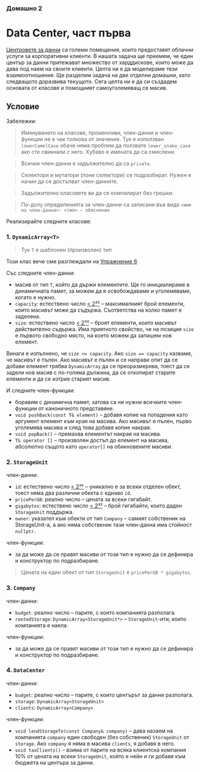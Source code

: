 ### Домашно 2
# Data Center, част първа

[Центровете за данни](https://en.wikipedia.org/wiki/Data_center) са големи помещения, които предоставят облачни услуги за корпоративни клиенти.
В нашата задача ще приемем, че един център за данни притежават множество от харддискове, които може да дава под наем на своите клиенти.
Целта ни е да моделираме тези взаимоотношения.
Ще разделим задача на две отделни домашни, като следващото доразвива текущото.
Сега целта ни е да си създадем основата от класове и помощният самоуголемяващ се масив.

## Условие

Забележки:

> Именуването на класове, променливи, член-данни и член-функции не е чак толкова от значение.
> Тук е използван `lowerCamelCase` обаче няма проблем да ползвате `lower_snake_case` ако сте свикнали с него.
> Хубаво е имената да са смислени.

> Всички член-данни е задължително да са `private`.

> Селектори и мутатори (поне селектори) се подразбират. Нужен е начин да се достъпват член-данните.

> Задължително класовете ви да се компилират без грешки.

> По-долу определенията за член-данни са записани във вида `<име на член-данна>: <тип> – обяснение`

Реализирайте следните класове:

### 1. `DynamicArray<T>`
> Тук `T` е шаблонен (произволен) тип

Този клас вече сме разглеждали на [Упражнение 6](/06-dynamic-memory/README.md)

Със следните член-данни:
 - масив от тип `T`, който да държи елементите. Ще го инициалираме в динамичната памет, за можем да я освобождаваме и уголемяваме, когато е нужно.
 - `capacity`: естествено число [< 2³²](https://en.cppreference.com/w/cpp/language/types) – максималният брой елементи, които масивът може да съдържа. Съответства на колко памет е заделена.
 - `size`: естествено число [< 2³²](https://en.cppreference.com/w/cpp/language/types) – броят елементи, които масивът действително съдържа.
 Има приятното свойство, че на позиция `size` е първото свободно място, на което можем да запишем нов елемент.

Винаги е изпълнено, че `size <= capacity`.
Ако `size == capacity` казваме, че масивът е пълен. Ако масивът е пълен и се направи опит да се добави елемент трябва `DynamicArray` да се преоразмерява, тоест да се задели нов масив с по-голяма дължина, да се откопират старите елементи и да се изтрие старият масив.

И следните член-функции:
 - боравим с динамична памет, затова са ни нужни всичките член-функции от каноничното представяне.
 - `void pushBack(const T& element)` – добавя копие на попадения като аргумент елемент към края на масива. Ако масивът е пълен, първо уголемява масива и след това добавя копие накрая.
 - `void popBack()` – премахва елементът накрая на масива.
 - `Т& operator []` – произволен достъп до елемент на масива, абсолютно същото като `operator[]` на обикновените масиви.

### 2. `StorageUnit`
член-данни:
 - `id`: естествено число [< 2³²](https://en.cppreference.com/w/cpp/language/types) – уникално е за всеки отделен обект, тоест няма два различни обекта с еднаво `id`.
 - `pricePerGB`: реално число – цената за всеки гигабайт.
 - `gigabytes`: естествено число [< 2³²](https://en.cppreference.com/w/cpp/language/types) – брой гигабайти, които даден `StorageUnit` поддържа.
 - `owner`: указател към обекти от тип `Company` – самият собственик на StorageUnit-а, а ако няма собственик тази член-данна има стойност `nullptr`.

член-функции:
 - за да може да се правят масиви от този тип е нужно да се дефинира и конструктор по подразбиране.

> Цената на един обект от тип `StorageUnit` е `pricePerGB * gigabytes`.

### 3. `Company`
член-данни:
 - `budget`: реално число – парите, с които компанията разполага.
 - `rentedStorage`: `DynamicArray<StorageUnit*>` – `StorageUnit`-ити, които компанията е наела.

член-функции:
 - за да може да се правят масиви от този тип е нужно да се дефинира и конструктор по подразбиране.

### 4. `DataCenter`
член-данни:
 - `budget`: реално число – парите, с които центърът за данни разполага.
 - `storage`: `DynamicArray<StorageUnit>`
 - `clients`: `DynamicArray<Company>`

член-функции:
 - `void lendStorageTo(const Company& company)` – дава назаем на компанията `company` един свободен (без собственик) `StorageUnit` от `storage`. Ако `company` я няма в масива `clients`, я добавя в него.
 - `void taxClients()` – взима от парите на всяка клиентска компания 10% от цената на всеки `StorageUnit`, който е нейн и ги добавя към бюджета на центъра за данни.
